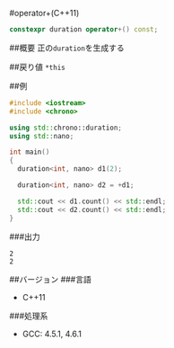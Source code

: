 #operator+(C++11)
```cpp
constexpr duration operator+() const;
```

##概要
正の`duration`を生成する


##戻り値
`*this`


##例
```cpp
#include <iostream>
#include <chrono>

using std::chrono::duration;
using std::nano;

int main()
{
  duration<int, nano> d1(2);

  duration<int, nano> d2 = +d1;

  std::cout << d1.count() << std::endl;
  std::cout << d2.count() << std::endl;
}
```

###出力
```
2
2
```

##バージョン
###言語
- C++11

###処理系
- GCC: 4.5.1, 4.6.1

